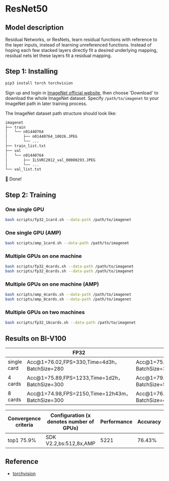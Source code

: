 # ResNet50
## Model description
Residual Networks, or ResNets, learn residual functions with reference to the layer inputs, instead of learning unreferenced functions. Instead of hoping each few stacked layers directly fit a desired underlying mapping, residual nets let these layers fit a residual mapping.

## Step 1: Installing
```bash
pip3 install torch torchvision
```

Sign up and login in [ImageNet official website](https://www.image-net.org/index.php), then choose 'Download' to download the whole ImageNet dataset. Specify `/path/to/imagenet` to your ImageNet path in later training process.

The ImageNet dataset path structure should look like:

```bash
imagenet
├── train
│   └── n01440764
│       ├── n01440764_10026.JPEG
│       └── ...
├── train_list.txt
├── val
│   └── n01440764
│       ├── ILSVRC2012_val_00000293.JPEG
│       └── ...
└── val_list.txt
```

:beers: Done!

## Step 2: Training

### One single GPU
```bash
bash scripts/fp32_1card.sh --data-path /path/to/imagenet
```
### One single GPU (AMP)
```bash
bash scripts/amp_1card.sh --data-path /path/to/imagenet
```
### Multiple GPUs on one machine
```bash
bash scripts/fp32_4cards.sh --data-path /path/to/imagenet
bash scripts/fp32_8cards.sh --data-path /path/to/imagenet
```
### Multiple GPUs on one machine (AMP)
```bash
bash scripts/amp_4cards.sh --data-path /path/to/imagenet
bash scripts/amp_8cards.sh --data-path /path/to/imagenet
```
### Multiple GPUs on two machines
```bash
bash scripts/fp32_16cards.sh --data-path /path/to/imagenet
```

## Results on BI-V100

|             | FP32                                            | AMP+NHWC                                      |
| ----------- | ----------------------------------------------- | --------------------------------------------- |
| single card | Acc@1=76.02,FPS=330,Time=4d3h，BatchSize=280    | Acc@1=75.56,FPS=550,Time=2d13h，BatchSize=300 |
| 4 cards     | Acc@1=75.89,FPS=1233,Time=1d2h，BatchSize=300   | Acc@1=79.04,FPS=2400,Time=11h，BatchSize=512  |
| 8 cards     | Acc@1=74.98,FPS=2150,Time=12h43m，BatchSize=300 | Acc@1=76.43,FPS=4200,Time=8h，BatchSize=480   |

| Convergence criteria | Configuration (x denotes number of GPUs) | Performance | Accuracy | Power（W） | Scalability | Memory utilization（G） | Stability |
|----------------------|------------------------------------------|-------------|----------|------------|-------------|-------------------------|-----------|
| top1 75.9%           | SDK V2.2,bs:512,8x,AMP                   | 5221        | 76.43%   | 128\*8     | 0.97        | 29.1\*8                 | 1         |


## Reference
- [torchvision](https://github.com/pytorch/vision/tree/main/references/classification)
